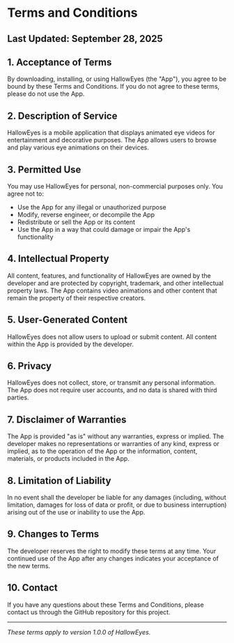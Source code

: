 # Terms and Conditions

## Last Updated: September 28, 2025

## 1. Acceptance of Terms

By downloading, installing, or using HallowEyes (the "App"), you agree to be bound by these Terms and Conditions. If you do not agree to these terms, please do not use the App.

## 2. Description of Service

HallowEyes is a mobile application that displays animated eye videos for entertainment and decorative purposes. The App allows users to browse and play various eye animations on their devices.

## 3. Permitted Use

You may use HallowEyes for personal, non-commercial purposes only. You agree not to:

- Use the App for any illegal or unauthorized purpose
- Modify, reverse engineer, or decompile the App
- Redistribute or sell the App or its content
- Use the App in a way that could damage or impair the App's functionality

## 4. Intellectual Property

All content, features, and functionality of HallowEyes are owned by the developer and are protected by copyright, trademark, and other intellectual property laws. The App contains video animations and other content that remain the property of their respective creators.

## 5. User-Generated Content

HallowEyes does not allow users to upload or submit content. All content within the App is provided by the developer.

## 6. Privacy

HallowEyes does not collect, store, or transmit any personal information. The App does not require user accounts, and no data is shared with third parties.

## 7. Disclaimer of Warranties

The App is provided "as is" without any warranties, express or implied. The developer makes no representations or warranties of any kind, express or implied, as to the operation of the App or the information, content, materials, or products included in the App.

## 8. Limitation of Liability

In no event shall the developer be liable for any damages (including, without limitation, damages for loss of data or profit, or due to business interruption) arising out of the use or inability to use the App.

## 9. Changes to Terms

The developer reserves the right to modify these terms at any time. Your continued use of the App after any changes indicates your acceptance of the new terms.

## 10. Contact

If you have any questions about these Terms and Conditions, please contact us through the GitHub repository for this project.

---

*These terms apply to version 1.0.0 of HallowEyes.*